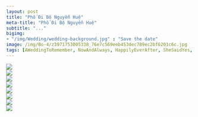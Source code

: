 ```yaml
---
layout: post
title: "Phố Đi Bộ Nguyễn Huệ"
meta-title: "Phố Đi Bộ Nguyễn Huệ"
subtitle: "..."
bigimg:
- "/img/Wedding/wedding-background.jpg" : "Save the date"
image: /img/Bo-4/z3971753005338_76e7c569eeb453dec789ec2bf6201c6c.jpg
tags: [AWeddingToRemember, NowAndAlways, HappilyEverAfter, SheSaidYes, LoveAlways, BabyJustSayYes]
---
```


<div class="post-img-post">
   <img src="/img/Bo-4/z3971753005338_76e7c569eeb453dec789ec2bf6201c6c.jpg"><br>
</div>
<div class="post-img-post">
   <img src="/img/Bo-4/z3971753012760_6128f00bc7f9606765dd4fdfc0d933de.jpg"><br>
</div>
<div class="post-img-post">
   <img src="/img/Bo-4/z3971753050753_a071cbb4c52dedf4ff2bc5f235dc5a3a.jpg"><br>
</div>
<div class="post-img-post">
   <img src="/img/Bo-4/z3971753067284_4a4c187d770dcdc6c4cfe50c35dede91.jpg"><br>
</div>
<div class="post-img-post">
   <img src="/img/Bo-4/z3971753075371_2c9ddd85d004131ccfbbd5c7e075fcab.jpg"><br>
</div>
<div class="post-img-post">
   <img src="/img/Bo-4/z3971753096687_d2dab0e48ae1a077b2f567cceea585db.jpg"><br>
</div>
<div class="post-img-post">
   <img src="/img/Bo-4/z3971753108543_c9da63f2fe5deaa3bbfc925e32f80bfd.jpg"><br>
</div>
<div class="post-img-post">
   <img src="/img/Bo-4/z3971753023739_1c40929f5530de475b6173299d191656.jpg"><br>
</div>
